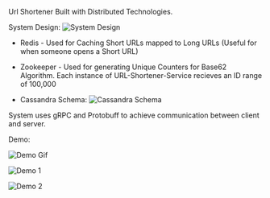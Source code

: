 Url Shortener Built with Distributed Technologies.

System Design:
![System Design](https://i.imgur.com/H2OqQIy.png)

- Redis - Used for Caching Short URLs mapped to Long URLs (Useful for when someone opens a Short URL)

- Zookeeper - Used for generating Unique Counters for Base62 Algorithm. Each instance of URL-Shortener-Service recieves an ID range of 100,000

- Cassandra Schema:
![Cassandra Schema](https://i.imgur.com/TwwC7YC.png)
 
System uses gRPC and Protobuff to achieve communication between client and server.

Demo:

![Demo Gif](https://i.ibb.co/x5Wh4fF/DEMO.gif)

![Demo 1](https://i.imgur.com/RkUrFaN.png)

![Demo 2](https://i.imgur.com/h8b6gMT.png)
